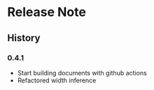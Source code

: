 # Release Note

## History

### 0.4.1

+ Start building documents with github actions
+ Refactored width inference
